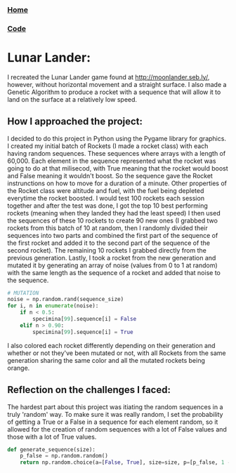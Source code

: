 ### [Home](index.html)

### [Code](https://github.com/balta-z-r/lunar-lander)

# Lunar Lander:

I recreated the Lunar Lander game found at http://moonlander.seb.ly/, however, without horizontal movement and a straight surface.
I also made a Genetic Algorithm to produce a rocket with a sequence that will allow it to land on the surface at a relatively low speed.

## How I approached the project:

I decided to do this project in Python using the Pygame library for graphics.
I created my initial batch of Rockets (I made a rocket class) with each having random sequences. These sequences where
arrays with a length of 60,000.
Each element in the sequence represented what the rocket was going to do at that milisecod, with True meaning that the
rocket would boost and False meaning it wouldn't boost.
So the sequence gave the Rocket instrunctions on how to move for a duration of a minute.
Other properties of the Rocket class were altitude and fuel, with the fuel being depleted everytime the rocket boosted.
I would test 100 rockets each session together and after the test was done, I got the top 10 best performing rockets
(meaning when they landed they had the least speed)
I then used the sequences of these 10 rockets to create 90 new ones (I grabbed two rockets from this batch of 10 at random,
then I randomly divided their sequences into two parts and combined the first part of the sequence of the first rocket and
added it to the second part of the sequence of the second rocket).
The remaining 10 rockets I grabbed directly from the previous generation.
Lastly, I took a rocket from the new generation and mutated it by generating an array of noise (values from 0 to 1 at random)
with the same length as the sequence of a rocket and added that noise to the sequence.

```python
# MUTATION
noise = np.random.rand(sequence_size)
for i, n in enumerate(noise):
    if n < 0.5:
        specimina[99].sequence[i] = False
    elif n > 0.90:
        specimina[99].sequence[i] = True
```

I also colored each rocket differently depending on their generation and whether or not they've been mutated or not, with
all Rockets from the same generation sharing the same color and all the mutated rockets being orange.

## Reflection on the challenges I faced:

The hardest part about this project was itiating the random sequences in a truly 'random' way. To make sure it was really
random, I set the probability of getting a True or a False in a sequence for each element random, so it allowed for the
creation of random sequences with a lot of False values and those with a lot of True values.

```python
def generate_sequence(size):
    p_false = np.random.random()
    return np.random.choice(a=[False, True], size=size, p=[p_false, 1 - p_false])
```
